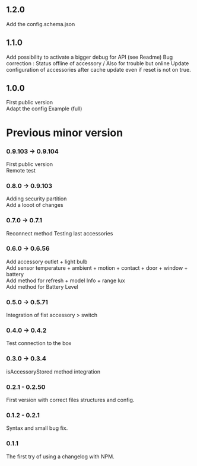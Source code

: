 ## 1.2.0
Add the config.schema.json

## 1.1.0
Add possibility to activate a bigger debug for API (see Readme)
Bug correction : Status offline of accessory / Also for trouble but online
Update configuration of accessories after cache update even if reset is not on true.

## 1.0.0
First public version<br>
Adapt the config Example (full)

# Previous minor version

### 0.9.103 -> 0.9.104
First public version<br>
Remote test
### 0.8.0 -> 0.9.103
Adding security partition<br>
Add a looot of changes
### 0.7.0 -> 0.7.1
Reconnect method
Testing last accessories
### 0.6.0 -> 0.6.56
Add accessory outlet + light bulb <br>
Add sensor temperature + ambient + motion + contact + door + window + battery <br>
Add method for refresh + model Info + range lux<br>
Add method for Battery Level
### 0.5.0 -> 0.5.71
Integration of fist accessory > switch
### 0.4.0 -> 0.4.2
Test connection to the box
### 0.3.0 -> 0.3.4
isAccessoryStored method integration
### 0.2.1 - 0.2.50
First version with correct files structures and config.
### 0.1.2 - 0.2.1
Syntax and small bug fix.
### 0.1.1
The first try of using a changelog with NPM.
